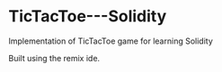 # TicTacToe---Solidity
Implementation of TicTacToe game for learning Solidity

Built using the remix ide.
